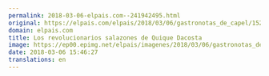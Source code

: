 ```yaml
---
permalink: 2018-03-06-elpais.com--241942495.html
original: https://elpais.com/elpais/2018/03/06/gastronotas_de_capel/1520341074_874117.html#?ref=rss&format=simple&link=link
domain: elpais.com
title: Los revolucionarios salazones de Quique Dacosta
image: https://ep00.epimg.net/elpais/imagenes/2018/03/06/gastronotas_de_capel/1520341074_874117_1520341933_noticia_normal.jpg
date: 2018-03-06 15:46:27
translations: en
---
```


